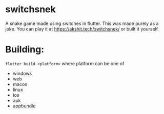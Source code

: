 # switchsnek

A snake game made using switches in flutter.
This was made purely as a joke.
You can play it at https://akshit.tech/switchsnek/ or built it yourself.

# Building:

`flutter build <platform>` where platform can be one of

- windows
- web
- macos
- linux
- ios
- apk
- appbundle
